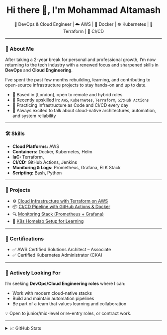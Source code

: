 <h1 align="center">Hi there 👋, I'm Mohammad Altamash</h1>

<p align="center">
  💼 DevOps & Cloud Engineer | ☁️ AWS | 🐳 Docker | ☸️ Kubernetes | 🔧 Terraform | 🔄 CI/CD
</p>

---

### 👋 About Me

After taking a 2-year break for personal and professional growth, I’m now returning to the tech industry with a renewed focus and sharpened skills in **DevOps** and **Cloud Engineering**.

I’ve spent the past few months rebuilding, learning, and contributing to open-source infrastructure projects to stay hands-on and up to date.

- 📍 Based in [London], open to remote and hybrid roles
- 🧠 Recently upskilled in: `AWS`, `Kubernetes`, `Terraform`, `GitHub Actions`
- 🔄 Practicing Infrastructure as Code and CI/CD every day
- 💬 Always excited to talk about cloud-native architectures, automation, and system reliability

---

### 🛠️ Skills

- **Cloud Platforms:** AWS
- **Containers:** Docker, Kubernetes, Helm
- **IaC:** Terraform, 
- **CI/CD:** GitHub Actions, Jenkins
- **Monitoring & Logs:** Prometheus, Grafana, ELK Stack
- **Scripting:** Bash, Python

---

### 🔧 Projects

- ⚙️ [Cloud Infrastructure with Terraform on AWS](https://github.com/yourusername/terraform-aws-infra)  
- 📦 [CI/CD Pipeline with GitHub Actions & Docker](https://github.com/yourusername/devops-pipeline)  
- 🔍 [Monitoring Stack (Prometheus + Grafana)](https://github.com/yourusername/monitoring-stack)  
- 🧪 [K8s Homelab Setup for Learning](https://github.com/yourusername/k8s-homelab)

---

### 📜 Certifications

- ✅ AWS Certified Solutions Architect – Associate
- ✅ Certified Kubernetes Administrator (CKA)
---

### 🔎 Actively Looking For

I’m seeking **DevOps/Cloud Engineering roles** where I can:
- Work with modern cloud-native stacks
- Build and maintain automation pipelines
- Be part of a team that values learning and collaboration

💡 Open to junior/mid-level or re-entry roles, or contract work.

---

<details>
  <summary>📈 GitHub Stats</summary>
  <img src="https://github-readme-stats.vercel.app/api?username=mashalt07&show_icons=true&theme=github_dark" alt="GitHub stats" />
</details>


